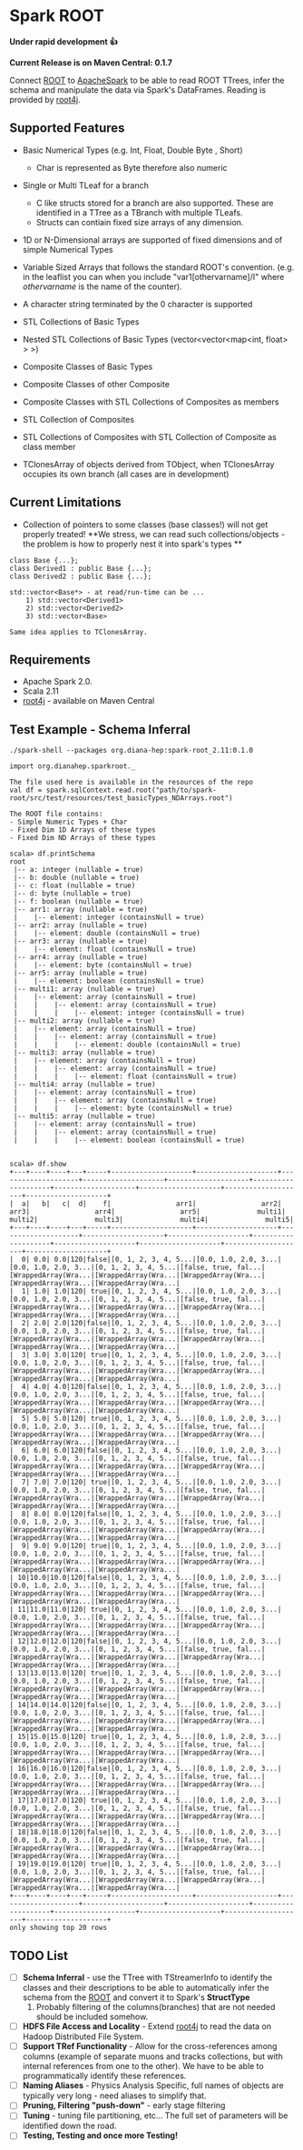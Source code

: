 # Spark ROOT
**Under rapid development :+1:**

**Current Release is on Maven Central: 0.1.7**

Connect [ROOT](https://root.cern.ch/) to [ApacheSpark](http://spark.apache.org/) to be able to read ROOT TTrees, infer the schema and manipulate the data via Spark's DataFrames. Reading is provided by [root4j](https://github.com/diana-hep/root4j).

## Supported Features
- Basic Numerical Types (e.g. Int, Float, Double Byte , Short)
  - Char is represented as Byte therefore also numeric
- Single or Multi TLeaf for a branch
  - C like structs stored for a branch are also supported. These are identified in a TTree as a TBranch with multiple TLeafs.
  - Structs can contiain fixed size arrays of any dimension.
- 1D or N-Dimensional arrays are supported of fixed dimensions and of simple Numerical Types
- Variable Sized Arrays that follows the standard ROOT's convention. (e.g. in the leaflist you can when you include "var1[othervarname]/I" where *othervarname* is the name of the counter).
- A character string terminated by the 0 character is supported

- STL Collections of Basic Types
- Nested STL Collections of Basic Types (vector\<vector\<map\<int, float\> \> \>)
- Composite Classes of Basic Types
- Composite Classes of other Composite
- Composite Classes with STL Collections of Composites as members
- STL Collection of Composites
- STL Collections of Composites with STL Collection of Composite as class member
- TClonesArray of objects derived from TObject, when TClonesArray occupies its own branch (all cases are in development)

## Current Limitations
- Collection of pointers to some classes (base classes!) will not get properly treated! **We stress, we can read such collections/objects - the problem is how to properly nest it into spark's types **
```
class Base {...};
class Derived1 : public Base {...};
class Derived2 : public Base {...};

std::vector<Base*> - at read/run-time can be ...
    1) std::vector<Derived1>
    2) std::vector<Derived2>
    3) std::vector<Base>

Same idea applies to TClonesArray.
```

## Requirements
- Apache Spark 2.0.
- Scala 2.11
- [root4j](https://github.com/diana-hep/root4j) - available on Maven Central

## Test Example - Schema Inferral
```
./spark-shell --packages org.diana-hep:spark-root_2.11:0.1.0

import org.dianahep.sparkroot._

The file used here is available in the resources of the repo
val df = spark.sqlContext.read.root("path/to/spark-root/src/test/resources/test_basicTypes_NDArrays.root")

The ROOT file contains:
- Simple Numeric Types + Char
- Fixed Dim 1D Arrays of these types
- Fixed Dim ND Arrays of these types

scala> df.printSchema
root
 |-- a: integer (nullable = true)
 |-- b: double (nullable = true)
 |-- c: float (nullable = true)
 |-- d: byte (nullable = true)
 |-- f: boolean (nullable = true)
 |-- arr1: array (nullable = true)
 |    |-- element: integer (containsNull = true)
 |-- arr2: array (nullable = true)
 |    |-- element: double (containsNull = true)
 |-- arr3: array (nullable = true)
 |    |-- element: float (containsNull = true)
 |-- arr4: array (nullable = true)
 |    |-- element: byte (containsNull = true)
 |-- arr5: array (nullable = true)
 |    |-- element: boolean (containsNull = true)
 |-- multi1: array (nullable = true)
 |    |-- element: array (containsNull = true)
 |    |    |-- element: array (containsNull = true)
 |    |    |    |-- element: integer (containsNull = true)
 |-- multi2: array (nullable = true)
 |    |-- element: array (containsNull = true)
 |    |    |-- element: array (containsNull = true)
 |    |    |    |-- element: double (containsNull = true)
 |-- multi3: array (nullable = true)
 |    |-- element: array (containsNull = true)
 |    |    |-- element: array (containsNull = true)
 |    |    |    |-- element: float (containsNull = true)
 |-- multi4: array (nullable = true)
 |    |-- element: array (containsNull = true)
 |    |    |-- element: array (containsNull = true)
 |    |    |    |-- element: byte (containsNull = true)
 |-- multi5: array (nullable = true)
 |    |-- element: array (containsNull = true)
 |    |    |-- element: array (containsNull = true)
 |    |    |    |-- element: boolean (containsNull = true)


scala> df.show
+---+----+----+---+-----+--------------------+--------------------+--------------------+--------------------+--------------------+--------------------+--------------------+--------------------+--------------------+--------------------+
|  a|   b|   c|  d|    f|                arr1|                arr2|                arr3|                arr4|                arr5|              multi1|              multi2|              multi3|              multi4|              multi5|
+---+----+----+---+-----+--------------------+--------------------+--------------------+--------------------+--------------------+--------------------+--------------------+--------------------+--------------------+--------------------+
|  0| 0.0| 0.0|120|false|[0, 1, 2, 3, 4, 5...|[0.0, 1.0, 2.0, 3...|[0.0, 1.0, 2.0, 3...|[0, 1, 2, 3, 4, 5...|[false, true, fal...|[WrappedArray(Wra...|[WrappedArray(Wra...|[WrappedArray(Wra...|[WrappedArray(Wra...|[WrappedArray(Wra...|
|  1| 1.0| 1.0|120| true|[0, 1, 2, 3, 4, 5...|[0.0, 1.0, 2.0, 3...|[0.0, 1.0, 2.0, 3...|[0, 1, 2, 3, 4, 5...|[false, true, fal...|[WrappedArray(Wra...|[WrappedArray(Wra...|[WrappedArray(Wra...|[WrappedArray(Wra...|[WrappedArray(Wra...|
|  2| 2.0| 2.0|120|false|[0, 1, 2, 3, 4, 5...|[0.0, 1.0, 2.0, 3...|[0.0, 1.0, 2.0, 3...|[0, 1, 2, 3, 4, 5...|[false, true, fal...|[WrappedArray(Wra...|[WrappedArray(Wra...|[WrappedArray(Wra...|[WrappedArray(Wra...|[WrappedArray(Wra...|
|  3| 3.0| 3.0|120| true|[0, 1, 2, 3, 4, 5...|[0.0, 1.0, 2.0, 3...|[0.0, 1.0, 2.0, 3...|[0, 1, 2, 3, 4, 5...|[false, true, fal...|[WrappedArray(Wra...|[WrappedArray(Wra...|[WrappedArray(Wra...|[WrappedArray(Wra...|[WrappedArray(Wra...|
|  4| 4.0| 4.0|120|false|[0, 1, 2, 3, 4, 5...|[0.0, 1.0, 2.0, 3...|[0.0, 1.0, 2.0, 3...|[0, 1, 2, 3, 4, 5...|[false, true, fal...|[WrappedArray(Wra...|[WrappedArray(Wra...|[WrappedArray(Wra...|[WrappedArray(Wra...|[WrappedArray(Wra...|
|  5| 5.0| 5.0|120| true|[0, 1, 2, 3, 4, 5...|[0.0, 1.0, 2.0, 3...|[0.0, 1.0, 2.0, 3...|[0, 1, 2, 3, 4, 5...|[false, true, fal...|[WrappedArray(Wra...|[WrappedArray(Wra...|[WrappedArray(Wra...|[WrappedArray(Wra...|[WrappedArray(Wra...|
|  6| 6.0| 6.0|120|false|[0, 1, 2, 3, 4, 5...|[0.0, 1.0, 2.0, 3...|[0.0, 1.0, 2.0, 3...|[0, 1, 2, 3, 4, 5...|[false, true, fal...|[WrappedArray(Wra...|[WrappedArray(Wra...|[WrappedArray(Wra...|[WrappedArray(Wra...|[WrappedArray(Wra...|
|  7| 7.0| 7.0|120| true|[0, 1, 2, 3, 4, 5...|[0.0, 1.0, 2.0, 3...|[0.0, 1.0, 2.0, 3...|[0, 1, 2, 3, 4, 5...|[false, true, fal...|[WrappedArray(Wra...|[WrappedArray(Wra...|[WrappedArray(Wra...|[WrappedArray(Wra...|[WrappedArray(Wra...|
|  8| 8.0| 8.0|120|false|[0, 1, 2, 3, 4, 5...|[0.0, 1.0, 2.0, 3...|[0.0, 1.0, 2.0, 3...|[0, 1, 2, 3, 4, 5...|[false, true, fal...|[WrappedArray(Wra...|[WrappedArray(Wra...|[WrappedArray(Wra...|[WrappedArray(Wra...|[WrappedArray(Wra...|
|  9| 9.0| 9.0|120| true|[0, 1, 2, 3, 4, 5...|[0.0, 1.0, 2.0, 3...|[0.0, 1.0, 2.0, 3...|[0, 1, 2, 3, 4, 5...|[false, true, fal...|[WrappedArray(Wra...|[WrappedArray(Wra...|[WrappedArray(Wra...|[WrappedArray(Wra...|[WrappedArray(Wra...|
| 10|10.0|10.0|120|false|[0, 1, 2, 3, 4, 5...|[0.0, 1.0, 2.0, 3...|[0.0, 1.0, 2.0, 3...|[0, 1, 2, 3, 4, 5...|[false, true, fal...|[WrappedArray(Wra...|[WrappedArray(Wra...|[WrappedArray(Wra...|[WrappedArray(Wra...|[WrappedArray(Wra...|
| 11|11.0|11.0|120| true|[0, 1, 2, 3, 4, 5...|[0.0, 1.0, 2.0, 3...|[0.0, 1.0, 2.0, 3...|[0, 1, 2, 3, 4, 5...|[false, true, fal...|[WrappedArray(Wra...|[WrappedArray(Wra...|[WrappedArray(Wra...|[WrappedArray(Wra...|[WrappedArray(Wra...|
| 12|12.0|12.0|120|false|[0, 1, 2, 3, 4, 5...|[0.0, 1.0, 2.0, 3...|[0.0, 1.0, 2.0, 3...|[0, 1, 2, 3, 4, 5...|[false, true, fal...|[WrappedArray(Wra...|[WrappedArray(Wra...|[WrappedArray(Wra...|[WrappedArray(Wra...|[WrappedArray(Wra...|
| 13|13.0|13.0|120| true|[0, 1, 2, 3, 4, 5...|[0.0, 1.0, 2.0, 3...|[0.0, 1.0, 2.0, 3...|[0, 1, 2, 3, 4, 5...|[false, true, fal...|[WrappedArray(Wra...|[WrappedArray(Wra...|[WrappedArray(Wra...|[WrappedArray(Wra...|[WrappedArray(Wra...|
| 14|14.0|14.0|120|false|[0, 1, 2, 3, 4, 5...|[0.0, 1.0, 2.0, 3...|[0.0, 1.0, 2.0, 3...|[0, 1, 2, 3, 4, 5...|[false, true, fal...|[WrappedArray(Wra...|[WrappedArray(Wra...|[WrappedArray(Wra...|[WrappedArray(Wra...|[WrappedArray(Wra...|
| 15|15.0|15.0|120| true|[0, 1, 2, 3, 4, 5...|[0.0, 1.0, 2.0, 3...|[0.0, 1.0, 2.0, 3...|[0, 1, 2, 3, 4, 5...|[false, true, fal...|[WrappedArray(Wra...|[WrappedArray(Wra...|[WrappedArray(Wra...|[WrappedArray(Wra...|[WrappedArray(Wra...|
| 16|16.0|16.0|120|false|[0, 1, 2, 3, 4, 5...|[0.0, 1.0, 2.0, 3...|[0.0, 1.0, 2.0, 3...|[0, 1, 2, 3, 4, 5...|[false, true, fal...|[WrappedArray(Wra...|[WrappedArray(Wra...|[WrappedArray(Wra...|[WrappedArray(Wra...|[WrappedArray(Wra...|
| 17|17.0|17.0|120| true|[0, 1, 2, 3, 4, 5...|[0.0, 1.0, 2.0, 3...|[0.0, 1.0, 2.0, 3...|[0, 1, 2, 3, 4, 5...|[false, true, fal...|[WrappedArray(Wra...|[WrappedArray(Wra...|[WrappedArray(Wra...|[WrappedArray(Wra...|[WrappedArray(Wra...|
| 18|18.0|18.0|120|false|[0, 1, 2, 3, 4, 5...|[0.0, 1.0, 2.0, 3...|[0.0, 1.0, 2.0, 3...|[0, 1, 2, 3, 4, 5...|[false, true, fal...|[WrappedArray(Wra...|[WrappedArray(Wra...|[WrappedArray(Wra...|[WrappedArray(Wra...|[WrappedArray(Wra...|
| 19|19.0|19.0|120| true|[0, 1, 2, 3, 4, 5...|[0.0, 1.0, 2.0, 3...|[0.0, 1.0, 2.0, 3...|[0, 1, 2, 3, 4, 5...|[false, true, fal...|[WrappedArray(Wra...|[WrappedArray(Wra...|[WrappedArray(Wra...|[WrappedArray(Wra...|[WrappedArray(Wra...|
+---+----+----+---+-----+--------------------+--------------------+--------------------+--------------------+--------------------+--------------------+--------------------+--------------------+--------------------+--------------------+
only showing top 20 rows

```

## TODO List
- [ ] **Schema Inferral** - use the TTree with TStreamerInfo to identify the classes and their descriptions to be able to automatically infer the schema from the [ROOT](https://root.cern.ch/) and convert it to Spark's __StructType__
  1. Probably filtering of the columns(branches) that are not needed should be included somehow.
- [ ] **HDFS File Access and Locality** - Extend [root4j](https://github.com/diana-hep/root4j) to read the data on Hadoop Distributed File System. 
- [ ] **Support TRef Functionality** - Allow for the cross-references among columns (example of separate muons and tracks collections, but with internal references from one to the other). We have to be able to programmatically identify these references.
- [ ] **Naming Aliases** - Physics Analysis Specific, full names of objects are typically very long - need aliases to simplify that.
- [ ] **Pruning, Filtering "push-down"** - early stage filtering
- [ ] **Tuning** - tuning file partitioning, etc... The full set of parameters will be identified down the road.
- [ ] **Testing, Testing and once more Testing!**
